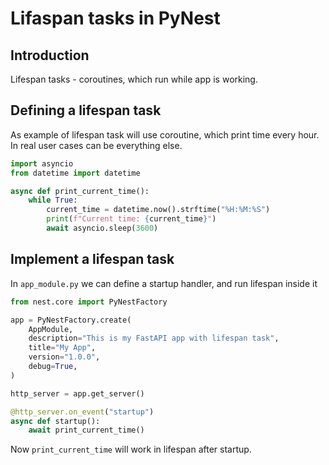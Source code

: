 # Lifaspan tasks in PyNest

## Introduction

Lifespan tasks - coroutines, which run while app is working. 

## Defining a lifespan task
As example of lifespan task will use coroutine, which print time every hour. In real user cases can be everything else.

```python
import asyncio
from datetime import datetime

async def print_current_time():
    while True:
        current_time = datetime.now().strftime("%H:%M:%S")
        print(f"Current time: {current_time}")
        await asyncio.sleep(3600)
```

## Implement a lifespan task
In `app_module.py` we can define a startup handler, and run lifespan inside it

```python
from nest.core import PyNestFactory

app = PyNestFactory.create(
    AppModule,
    description="This is my FastAPI app with lifespan task",
    title="My App",
    version="1.0.0",
    debug=True,
)

http_server = app.get_server()

@http_server.on_event("startup")
async def startup():
    await print_current_time()
```

Now `print_current_time` will work in lifespan after startup.

